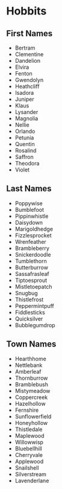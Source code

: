 # Hobbits

## First Names

- Bertram
- Clementine
- Dandelion
- Elvira
- Fenton
- Gwendolyn
- Heathcliff
- Isadora
- Juniper
- Klaus
- Lysander
- Magnolia
- Nellie
- Orlando
- Petunia
- Quentin
- Rosalind
- Saffron
- Theodora
- Violet

## Last Names

- Poppywise
- Bumblefoot
- Pippinwhistle
- Daisydown
- Marigoldhedge
- Fizzlesprocket
- Wrenfeather
- Brambleberry
- Snickerdoodle
- Tumblethorn
- Butterburrow
- Sassafrasleaf
- Tiptoesprout
- Mistletoepatch
- Snugbug
- Thistlefrost
- Peppermintpuff
- Fiddlesticks
- Quicksilver
- Bubblegumdrop

## Town Names

- Hearthhome
- Nettlebank
- Amberleaf
- Thornburrow
- Bramblebush
- Mistymeadow
- Coppercreek
- Hazelhollow
- Fernshire
- Sunflowerfield
- Honeyhollow
- Thistledale
- Maplewood
- Willowwisp
- Bluebellhill
- Cherryvale
- Applewood
- Snailshell
- Silverstream
- Lavenderlane